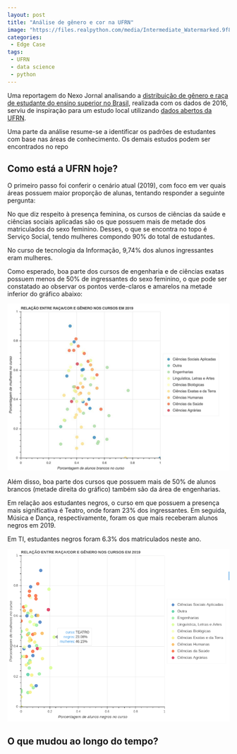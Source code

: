 ```yaml
---
layout: post
title: "Análise de gênero e cor na UFRN"
image: "https://files.realpython.com/media/Intermediate_Watermarked.9f8c0a24bde7.jpg"
categories:
 - Edge Case
tags:
 - UFRN
 - data science
 - python
---
```


Uma reportagem do Nexo Jornal analisando a [distribuição de gênero e raça de estudante do ensino superior no Brasil](https://www.nexojornal.com.br/grafico/2017/12/13/Gênero-e-raça-de-estudantes-do-ensino-superior-no-Brasil-por-curso-e-área), realizada com os dados de 2016, serviu de inspiração para um estudo local utilizando [dados abertos da UFRN](http:/dados.ufrn.br).

Uma parte da análise resume-se a identificar os padrões de estudantes com base nas áreas de conhecimento.  Os demais estudos podem ser encontrados no repo

## Como está a UFRN hoje?

O primeiro passo foi conferir o cenário atual (2019), com foco em ver quais áreas possuem maior proporção de alunas, tentando responder a seguinte pergunta: 

No que diz respeito à presença feminina, os cursos de ciências da saúde e ciências sociais aplicadas são os que possuem mais de metade dos matriculados do sexo feminino. Desses, o que se encontra no topo é Serviço Social, tendo mulheres compondo 90% do total de estudantes.

No curso de tecnologia da Informação, 9,74% dos alunos ingressantes eram mulheres.

Como esperado, boa parte dos cursos de engenharia e de ciências exatas possuem menos de 50% de ingressantes do sexo feminino, o que pode ser constatado ao observar os pontos verde-claros e amarelos na metade inferior do gráfico abaixo:

![brancos_2019](../images/posts/brancos_2019.jpg)

Além disso, boa parte dos cursos que possuem mais de 50% de alunos brancos (metade direita do gráfico) também são da área de engenharias.

Em relação aos estudantes negros, o curso em que possuem a presença mais significativa é Teatro, onde foram 23% dos ingressantes. Em seguida, Música e Dança, respectivamente, foram os que mais receberam alunos negros em 2019.

Em TI, estudantes negros foram 6.3% dos matriculados neste ano.

![negros_2019](../images/posts/negros_2019.png)

## O que mudou ao longo do tempo?

<div class="bk-root" id="f0e6167d-a794-465b-8756-d4dbc54b5430" data-root-id="5954"></div>
